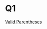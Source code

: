 # Q1 
<a href = "https://leetcode.com/problems/remove-all-adjacent-duplicates-in-string/">Valid Parentheses</a>